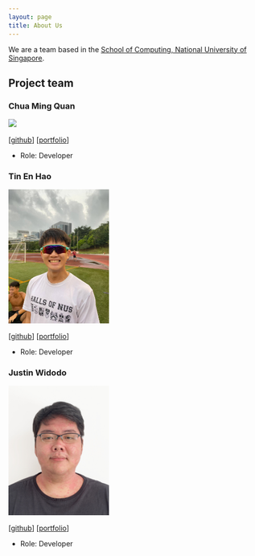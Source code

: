 ```yaml
---
layout: page
title: About Us
---
```


We are a team based in the [School of Computing, National University of Singapore](http://www.comp.nus.edu.sg).


## Project team


### Chua Ming Quan

<img src="images/chuamingquan.png" width="200px">

[[github](https://github.com/https://github.com/mqchua)]
[[portfolio](team/chuamingquan.md)]

* Role: Developer

### Tin En Hao

<img src="images/tinenhao.png" width="200px">

[[github](https://github.com/tinenhao)]
[[portfolio](team/tinenhao.md)]

* Role: Developer

### Justin Widodo
<img src="images/justinwidodo.png" width="200px">

[[github](https://github.com/GenFusion122)]
[[portfolio](team/justinwidodo.md)]

* Role: Developer
